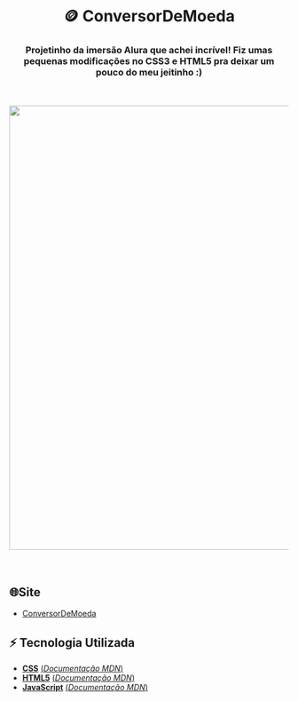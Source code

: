 <div align="center">
    <h1>🪙 ConversorDeMoeda</h1>
</div>
<div align="center">
    <p>
        <h3>
            Projetinho da imersão Alura que achei incrível! Fiz umas pequenas modificações no CSS3 e HTML5 pra deixar um pouco do meu jeitinho :)
        </h3>
    </p>
</div>
<br>
<br>
<div align="center">
    <a href="https://jehsbatista.github.io/ConversorDeMoedas/">
    <img width="800" height="auto" src="https://user-images.githubusercontent.com/57602117/140678366-95d316ce-da89-45e2-b4fc-4f34d3a5ef03.gif"></a>
</div>
<br> 
<br> 

## 🌐Site 
  - [ConversorDeMoeda](https://jehsbatista.github.io/ConversorDeMoedas/)

## ⚡ Tecnologia Utilizada
- [**CSS**](https://www.w3.org/Style/CSS/)    [(*Documentação MDN*)](https://developer.mozilla.org/en-US/docs/Web/CSS/Reference)
- [**HTML5**](https://html.spec.whatwg.org/)    [(*Documentação MDN*)](https://developer.mozilla.org/pt-BR/docs/Web/HTML)
- [**JavaScript**](https://www.javascript.com/)    [(*Documentação MDN*)](https://developer.mozilla.org/pt-BR/docs/Web/JavaScript)
<br> 